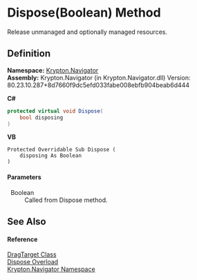# Dispose(Boolean) Method


Release unmanaged and optionally managed resources.



## Definition
**Namespace:** <a href="a21ac074-d119-3dc6-bd1c-d3a12c0128bc.md">Krypton.Navigator</a>  
**Assembly:** Krypton.Navigator (in Krypton.Navigator.dll) Version: 80.23.10.287+8d7660f9dc5efd033fabe008ebfb904beab6d444

**C#**
``` C#
protected virtual void Dispose(
	bool disposing
)
```
**VB**
``` VB
Protected Overridable Sub Dispose ( 
	disposing As Boolean
)
```



#### Parameters
<dl><dt>  Boolean</dt><dd>Called from Dispose method.</dd></dl>

## See Also


#### Reference
<a href="f1d849a0-d298-aa7a-5998-86160021bf89.md">DragTarget Class</a>  
<a href="ea5bc958-44d0-52b9-47fb-324b62c02a2c.md">Dispose Overload</a>  
<a href="a21ac074-d119-3dc6-bd1c-d3a12c0128bc.md">Krypton.Navigator Namespace</a>  
